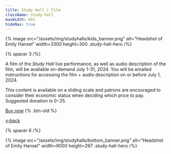```yaml
---
title: Study Hall | Film
className: study-hall
maxWidth: 65%
hideNav: true
---
```


{% image
   src="/assets/img/studyhalls/kids_banner.png"
   alt="Headshot of Emily Hansel"
   width=3300
   height=300
   .study-hall-hero /%}

{% spacer 3 /%}

A film of the _Study Hall_ live performance, as well as audio description of the film, will be available on-demand July 1-31, 2024. You will be emailed instructions for accessing the film + audio description on or before July 1, 2024.

This content is available on a sliding scale and patrons are encouraged to consider their economic status when deciding which price to pay. Suggested donation is $0-$25.

[Buy now](https://buy.stripe.com/aEU3dz7CS1Hg2f64gr) {% .btn-old %}

[←back](/studyhall)

{% spacer 6 /%}

{% image src="/assets/img/studyhalls/bottom_banner.png" alt="Headshot of Emily Hansel" width=9000 height=297 .study-hall-hero /%}
